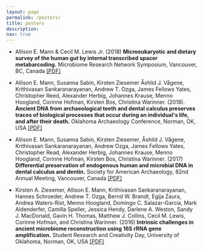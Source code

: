 ```yaml
---
layout: page
permalink: /posters/
title: posters
description: 
nav: true
---
```


* Allison E. Mann & Cecil M. Lewis Jr. (2018) **Microeukaryotic and dietary survey of the human gut by internal transcribed spacer metabarcoding.** Microbiome Research Network Symposium, Vancouver, BC, Canada [[PDF]](/assets/pdf/MRN_2018-v2.pdf)

* Allison E. Mann, Susanna Sabin, Kirsten Ziesemer Åshlid J. Vågene, Krithivasan Sankaranarayanan, Andrew T. Ozga, James Fellows Yates, Christopher Reed, Alexander Herbig, Johannes Krause, Menno Hoogland, Corinne Hofman, Kirsten Bos, Christina Warinner. (2018). **Ancient DNA from archaeological teeth and dental calculus preserves traces of biological processes that occur during an individual's life, and after their death.** Oklahoma Archaeology Conference, Norman, OK, USA [[PDF]](/assets/pdf/OKPAN_2018.pdf)

* Allison E. Mann, Susanna Sabin, Kirsten Ziesemer, Åshild J. Vågene, Krithivasan Sankaranarayanan, Andrew Ozga, James Fellows Yates, Christopher Read, Alexander Herbig, Johannes Krause, Menno Hoogland, Corinne Hofman, Kirsten Bos, Christina Warinner. (2017) **Differential preservation of endogenous human and microbial DNA in dental calculus and dentin.** Society for American Archaeology, 82nd Annual Meeting, Vancouver, Canada [[PDF]](/assets/pdf/dvc_saa2017.pdf)

* Kirsten A. Ziesemer, Allison E. Mann, Krithivasan Sankaranarayanan, Hannes Schroeder, Andrew T. Ozga, Bernd W. Brandt, Egija Zaura, Andrea Waters-Rist, Menno Hoogland, Domingo C. Salazar-Garcia, Mark Aldenderfer, Camilla Speller, Jessica Hendy, Darlene A. Weston, Sandy J. MacDonald, Gavin H. Thomas, Matthew J. Collins, Cecil M. Lewis, Corinne Hofman, and Christina Warinner. (2016) **Intrinsic challenges in ancient microbiome reconstruction using 16S rRNA gene amplification.** Student Research and Creativity Day, University of Oklahoma, Norman, OK, USA [[PDF]](/assets/pdf/poster_final.pdf)
